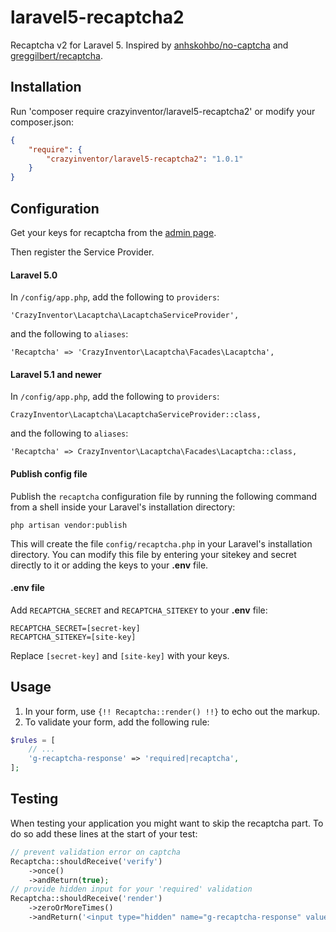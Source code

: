 # laravel5-recaptcha2

Recaptcha v2 for Laravel 5. Inspired by [anhskohbo/no-captcha](https://github.com/anhskohbo/no-captcha) and [greggilbert/recaptcha](https://github.com/greggilbert/recaptcha).

## Installation

Run 'composer require crazyinventor/laravel5-recaptcha2' or modify your composer.json:
```json
{
    "require": {
        "crazyinventor/laravel5-recaptcha2": "1.0.1"
    }
}
```

## Configuration

Get your keys for recaptcha from the [admin page](https://www.google.com/recaptcha/admin#list).

Then register the Service Provider.

#### Laravel 5.0

In `/config/app.php`, add the following to `providers`:
```
'CrazyInventor\Lacaptcha\LacaptchaServiceProvider',
```
and the following to `aliases`:
```
'Recaptcha' => 'CrazyInventor\Lacaptcha\Facades\Lacaptcha',
```

#### Laravel 5.1 and newer

In `/config/app.php`, add the following to `providers`:
```
CrazyInventor\Lacaptcha\LacaptchaServiceProvider::class,
```
and the following to `aliases`:
```
'Recaptcha' => CrazyInventor\Lacaptcha\Facades\Lacaptcha::class,
```

#### Publish config file

Publish the `recaptcha` configuration file by running the following command from a shell inside your Laravel's installation directory:

```
php artisan vendor:publish
```

This will create the file `config/recaptcha.php` in your Laravel's installation directory. You can modify this file by entering your sitekey and secret directly to it or adding the keys to your **.env** file.

#### .env file

 Add `RECAPTCHA_SECRET` and `RECAPTCHA_SITEKEY` to your **.env** file:
```
RECAPTCHA_SECRET=[secret-key]
RECAPTCHA_SITEKEY=[site-key]
```
Replace `[secret-key]` and `[site-key]` with your keys.

## Usage

1. In your form, use `{!! Recaptcha::render() !!}` to echo out the markup.
2. To validate your form, add the following rule:
```php
$rules = [
    // ...
    'g-recaptcha-response' => 'required|recaptcha',
];
```

## Testing

When testing your application you might want to skip the recaptcha part. To do so add these lines at the start of your test:
```php
// prevent validation error on captcha
Recaptcha::shouldReceive('verify')
    ->once()
    ->andReturn(true);
// provide hidden input for your 'required' validation
Recaptcha::shouldReceive('render')
    ->zeroOrMoreTimes()
    ->andReturn('<input type="hidden" name="g-recaptcha-response" value="1" />');
```

